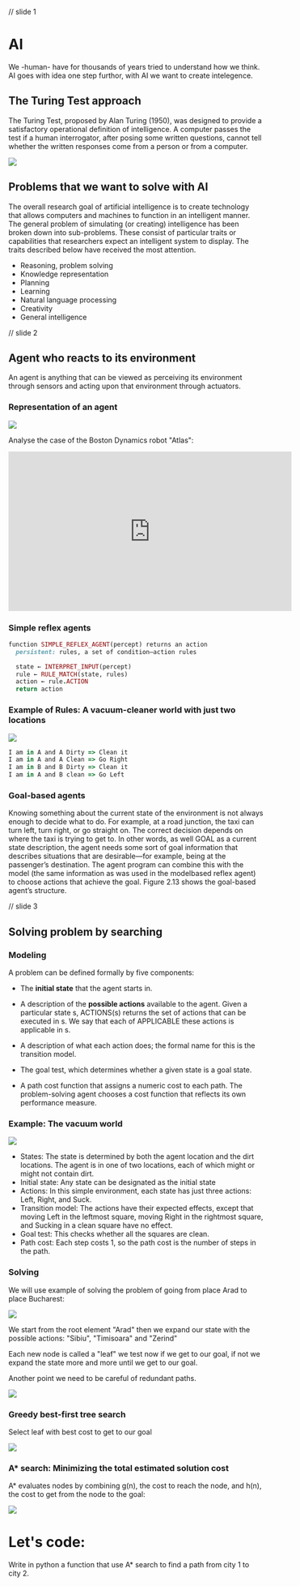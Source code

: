 // slide 1

# AI
We -human- have for thousands of years tried to understand how we think.
AI goes with idea one step furthor, with AI we want to create intelegence.


## The Turing Test approach
The Turing Test, proposed by Alan Turing (1950), was designed to provide a satisfactory
operational definition of intelligence. A computer passes the test if a human interrogator, after
posing some written questions, cannot tell whether the written responses come from a person
or from a computer.

<img src="https://upload.wikimedia.org/wikipedia/commons/5/55/Turing_test_diagram.png">

## Problems that we want to solve with AI
The overall research goal of artificial intelligence is to create technology that allows computers and machines to function in an intelligent manner. The general problem of simulating (or creating) intelligence has been broken down into sub-problems. These consist of particular traits or capabilities that researchers expect an intelligent system to display. The traits described below have received the most attention.
- Reasoning, problem solving
- Knowledge representation
- Planning
- Learning
- Natural language processing
- Creativity
- General intelligence


// slide 2

## Agent who reacts to its environment

An agent is anything that can be viewed as perceiving its environment through sensors and
acting upon that environment through actuators.

### Representation of an agent
<img src="https://upload.wikimedia.org/wikipedia/commons/thumb/3/3f/IntelligentAgent-SimpleReflex.png/408px-IntelligentAgent-SimpleReflex.png">

Analyse the case of the Boston Dynamics robot "Atlas":
<iframe width="560" height="315" src="https://www.youtube.com/embed/fRj34o4hN4I" frameborder="0" gesture="media" allow="encrypted-media" allowfullscreen></iframe>

###  Simple reflex agents
```ruby
function SIMPLE_REFLEX_AGENT(percept) returns an action
  persistent: rules, a set of condition–action rules

  state ← INTERPRET_INPUT(percept)
  rule ← RULE_MATCH(state, rules)
  action ← rule.ACTION
  return action
```

### Example of Rules: A vacuum-cleaner world with just two locations
<img src="https://3.bp.blogspot.com/-awZN_dv2vLI/VsVcMux__HI/AAAAAAAAAF0/-1ZRtzWXu9A/s1600/fig03.02.gif">

```javascript
I am in A and A Dirty => Clean it
I am in A and A Clean => Go Right
I am in B and B Dirty => Clean it
I am in A and B clean => Go Left
```


###  Goal-based agents
Knowing something about the current state of the environment is not always enough to decide
what to do. For example, at a road junction, the taxi can turn left, turn right, or go straight
on. The correct decision depends on where the taxi is trying to get to. In other words, as well
GOAL as a current state description, the agent needs some sort of goal information that describes
situations that are desirable—for example, being at the passenger’s destination. The agent
program can combine this with the model (the same information as was used in the modelbased
reflex agent) to choose actions that achieve the goal. Figure 2.13 shows the goal-based
agent’s structure.


// slide 3
## Solving problem by searching
### Modeling

A problem can be defined formally by five components:
- The <b>initial state</b> that the agent starts in.

- A description of the <b>possible actions</b> available to the agent. Given a particular state s,
ACTIONS(s) returns the set of actions that can be executed in s. We say that each of
APPLICABLE these actions is applicable in s.

- A description of what each action does; the formal name for this is the transition
model.

- The goal test, which determines whether a given state is a goal state.

- A path cost function that assigns a numeric cost to each path. The problem-solving
agent chooses a cost function that reflects its own performance measure.

### Example: The vacuum world
<img src="http://centurion2.com/AIHomework/Searching/VacuumWorld.JPG">

- States: The state is determined by both the agent location and the dirt locations. The
agent is in one of two locations, each of which might or might not contain dirt.
- Initial state: Any state can be designated as the initial state
- Actions: In this simple environment, each state has just three actions: Left, Right, and
Suck.
- Transition model: The actions have their expected effects, except that moving Left in
the leftmost square, moving Right in the rightmost square, and Sucking in a clean square
have no effect.
- Goal test: This checks whether all the squares are clean.
- Path cost: Each step costs 1, so the path cost is the number of steps in the path.


### Solving
We will use example of solving the problem of going from place Arad to place Bucharest:

<img src="http://www.massey.ac.nz/~mjjohnso/notes/59302/fig04.02.gif" />

We start from the root element "Arad" then we expand our state with the possible actions: "Sibiu", "Timisoara" and "Zerind"

Each new node is called a "leaf" we test now if we get to our goal, if not we expand the state more and more until we get to our goal.

Another point we need to be careful of redundant paths.

<img src="http://centurion2.com/AIHomework/Searching/AradBucharestPartial.JPG" />


### Greedy best-first tree search
Select leaf with best cost to get to our goal

<img src="http://cs-alb-pc3.massey.ac.nz/notes/59302/fig04.03.gif" />


### A* search: Minimizing the total estimated solution cost

A* evaluates nodes by combining g(n), the cost to reach the node, and h(n), the cost
to get from the node to the goal:

<img src="http://cs-alb-pc3.massey.ac.nz/notes/59302/fig04.04.gif" />


# Let's code:
Write in python a function that use A* search to find a path from city 1 to city 2.
